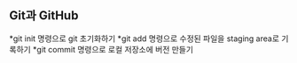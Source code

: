 ## Git과 GitHub
*git init 명령으로 git 초기화하기
*git add 명령으로 수정된 파일을 staging area로 기록하기
*git commit 명령으로 로컬 저장소에 버전 만들기